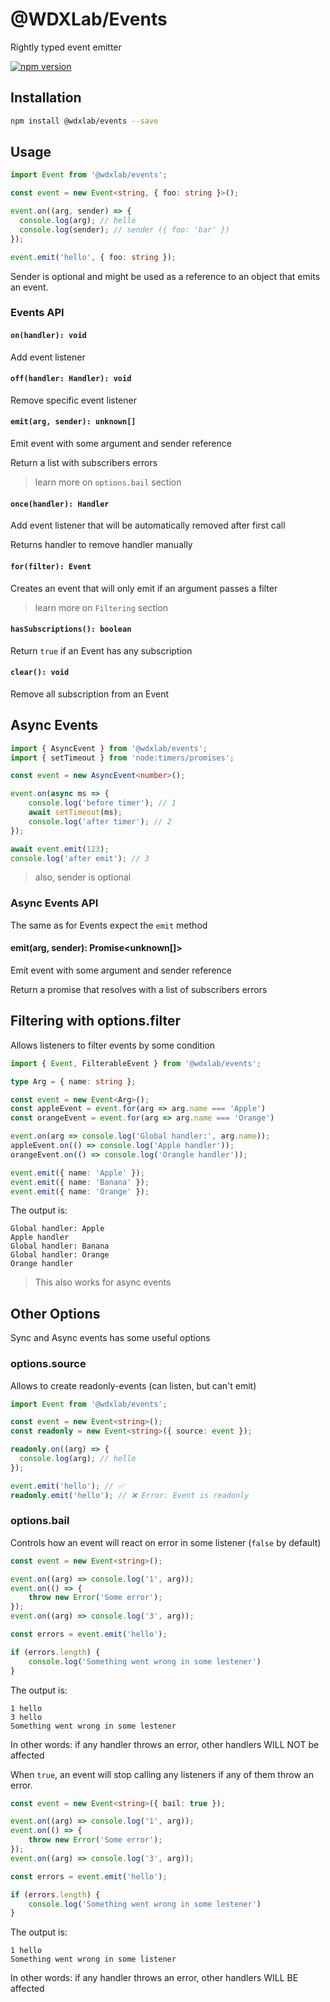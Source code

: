 # @WDXLab/Events

Rightly typed event emitter

[![npm version](https://badge.fury.io/js/%40wdxlab%2Fevents.svg)](https://badge.fury.io/js/%40wdxlab%2Fevents)

## Installation

```sh
npm install @wdxlab/events --save
```

## Usage

```ts
import Event from '@wdxlab/events';

const event = new Event<string, { foo: string }>();

event.on((arg, sender) => {
  console.log(arg); // hello
  console.log(sender); // sender ({ foo: 'bar' })
});

event.emit('hello', { foo: string });
```

Sender is optional and might be used as a reference to an object that emits an event.

### Events API

#### `on(handler): void`

Add event listener

#### `off(handler: Handler): void`

Remove specific event listener

#### `emit(arg, sender): unknown[]`

Emit event with some argument and sender reference

Return a list with subscribers errors

> learn more on `options.bail` section

#### `once(handler): Handler`

Add event listener that will be automatically removed after first call

Returns handler to remove handler manually

#### `for(filter): Event`

Creates an event that will only emit if an argument passes a filter

> learn more on `Filtering` section

#### `hasSubscriptions(): boolean`

Return `true` if an Event has any subscription

#### `clear(): void`

Remove all subscription from an Event

## Async Events

```ts
import { AsyncEvent } from '@wdxlab/events';
import { setTimeout } from 'node:timers/promises';

const event = new AsyncEvent<number>();

event.on(async ms => {
    console.log('before timer'); // 1
    await setTimeout(ms);
    console.log('after timer'); // 2
});

await event.emit(123);
console.log('after emit'); // 3
```

> also, sender is optional

### Async Events API

The same as for Events expect the `emit` method

#### emit(arg, sender): Promise<unknown[]>

Emit event with some argument and sender reference

Return a promise that resolves with a list of subscribers errors

## Filtering with options.filter

Allows listeners to filter events by some condition

```ts
import { Event, FilterableEvent } from '@wdxlab/events';

type Arg = { name: string };

const event = new Event<Arg>();
const appleEvent = event.for(arg => arg.name === 'Apple')
const orangeEvent = event.for(arg => arg.name === 'Orange')

event.on(arg => console.log('Global handler:', arg.name));
appleEvent.on(() => console.log('Apple handler'));
orangeEvent.on(() => console.log('Orangle handler'));

event.emit({ name: 'Apple' });
event.emit({ name: 'Banana' });
event.emit({ name: 'Orange' });
```

The output is:
```
Global handler: Apple
Apple handler
Global handler: Banana
Global handler: Orange
Orange handler
```

> This also works for async events

## Other Options

Sync and Async events has some useful options

### options.source

Allows to create readonly-events (can listen, but can't emit)

```ts
import Event from '@wdxlab/events';

const event = new Event<string>();
const readonly = new Event<string>({ source: event });

readonly.on((arg) => {
  console.log(arg); // hello
});

event.emit('hello'); // ✅
readonly.emit('hello'); // ❌ Error: Event is readonly
```

### options.bail

Controls how an event will react on error in some listener (`false` by default)

```ts
const event = new Event<string>();

event.on((arg) => console.log('1', arg));
event.on(() => {
    throw new Error('Some error');
});
event.on((arg) => console.log('3', arg));

const errors = event.emit('hello');

if (errors.length) {
    console.log('Something went wrong in some lestener')
}
```

The output is:
```
1 hello
3 hello
Something went wrong in some lestener
```

In other words: if any handler throws an error, other handlers WILL NOT be affected

When `true`, an event will stop calling any listeners if any of them throw an error.

```ts
const event = new Event<string>({ bail: true });

event.on((arg) => console.log('1', arg));
event.on(() => {
    throw new Error('Some error');
});
event.on((arg) => console.log('3', arg));

const errors = event.emit('hello');

if (errors.length) {
    console.log('Something went wrong in some lestener')
}
```

The output is:
```
1 hello
Something went wrong in some listener
```

In other words: if any handler throws an error, other handlers WILL BE affected
